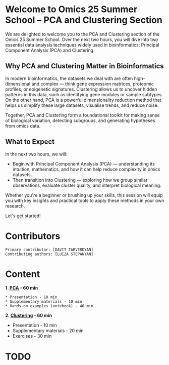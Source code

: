 # Welcome to Omics 25 Summer School – PCA and Clustering Section

We are delighted to welcome you to the PCA and Clustering section of the Omics 25 Summer School. Over the next two hours, you will dive into two essential data analysis techniques widely used in bioinformatics: Principal Component Analysis (PCA) and Clustering.

## Why PCA and Clustering Matter in Bioinformatics

In modern bioinformatics, the datasets we deal with are often high-dimensional and complex — think gene expression matrices, proteomic profiles, or epigenetic signatures. Clustering allows us to uncover hidden patterns in this data, such as identifying gene modules or sample subtypes. On the other hand, PCA is a powerful dimensionality reduction method that helps us simplify these large datasets, visualise trends, and reduce noise.

Together, PCA and Clustering form a foundational toolkit for making sense of biological variation, detecting subgroups, and generating hypotheses from omics data.

## What to Expect

In the next two hours, we will:
* Begin with Principal Component Analysis (PCA) — understanding its intuition, mathematics, and how it can help reduce complexity in omics datasets.
* Then transition into Clustering — exploring how we group similar observations, evaluate cluster quality, and interpret biological meaning.

Whether you're a beginner or brushing up your skills, this session will equip you with key insights and practical tools to apply these methods in your own research.

Let's get started!
# Contributors
    Primary contributor: [DAVIT TARVERDYAN]
    Contributing authors: [LUIZA STEPANYAN]   
# Content  
  **1. [PCA](./1.PCA) - 60 min**
  
    * Presentation - 10 min
    * Supplementary materials - 10 min
    * Hands-on examples (notebook) - 40 min  
  **2. [Clustering](./2.Clustering) - 60 min**
  
* Presentation - 10 min
* Supplementary materials - 20 min
* Exercises - 30 min
  
# TODO


 
  
